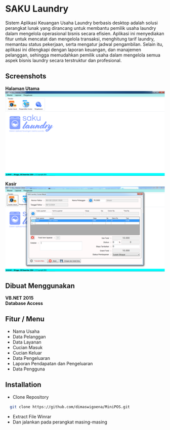 
# SAKU Laundry

Sistem Aplikasi Keuangan Usaha Laundry berbasis desktop adalah solusi perangkat lunak yang dirancang untuk membantu pemilik usaha laundry dalam mengelola operasional bisnis secara efisien. Aplikasi ini menyediakan fitur untuk mencatat dan mengelola transaksi, menghitung tarif laundry, memantau status pekerjaan, serta mengatur jadwal pengambilan. Selain itu, aplikasi ini dilengkapi dengan laporan keuangan, dan manajemen pelanggan, sehingga memudahkan pemilik usaha dalam mengelola semua aspek bisnis laundry secara terstruktur dan profesional.






## Screenshots

**Halaman Utama** <br/>
![Halaman Utama](https://github.com/dimaswigoena/SAKULaundry/blob/main/Screenshot/home.PNG)

**Kasir** <br/>
![Halaman Cucian](https://github.com/dimaswigoena/SAKULaundry/blob/main/Screenshot/cucian.PNG)


## Dibuat Menggunakan

**VB.NET 2015** <br/>
**Database Access**


## Fitur / Menu

- Nama Usaha
- Data Pelanggan
- Data Layanan
- Cucian Masuk
- Cucian Keluar
- Data Pengeluaran
- Laporan Pendapatan dan Pengeluaran
- Data Pengguna


## Installation

- Clone Repository

```bash
  git clone https://github.com/dimaswigoena/MiniPOS.git
```

- Extract File Winrar <br />
- Dan jalankan pada perangkat masing-masing
    
